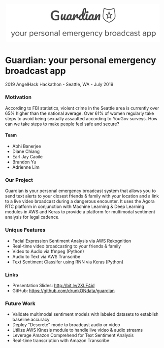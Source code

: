 

<p align="center">
<img src="guardian.png" width=500>
  
# Guardian: your personal emergency broadcast app
2019 AngelHack Hackathon - Seattle, WA - July 2019

### Motivation
According to FBI statistics, violent crime in the Seattle area is currently over 65% higher than the national average. Over 61% of women regularly take steps to avoid being sexually assaulted according to YouGov surveys. How can we take steps to make people feel safe and secure?

#### Team
* Abhi Banerjee
* Diane Chiang
* Earl Jay Caoile
* Brandon Yu
* Adrienne Lim

### Our Project
Guardian is your personal emergency broadcast system that allows you to send text alerts to your closest friends & family with your location and a link to a live video broadcast during a dangerous encounter. It uses the Agora RTC platform in conjunction with Machine Learning & Deep Learning modules in AWS and Keras to provide a platform for multimodal sentiment analysis for legal cadence.

### Unique Features
* Facial Expression Sentiment Analysis via AWS Rekognition
* Real-time video broadcasting to your friends & family
* Video to Audio via ffmpeg (Python)
* Audio to Text via AWS Transcribe
* Text Sentiment Classifer using RNN via Keras (Python)

### Links
- Presentation Slides: http://bit.ly/2XLF4id
- GitHub: https://github.com/drunkONdata/guardian

### Future Work
* Validate multimodal sentiment models with labeled datasets to establish baseline accuracy
* Deploy "Descrete" mode to broadcast audio or video
* Utilize AWS Kinesis module to handle live video & audio streams
* Leverage Amazon Comprehend for Text Sentiment Analysis
* Real-time transcription with Amazon Transcribe
